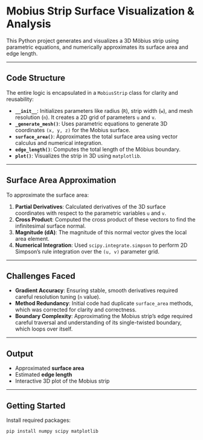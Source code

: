# Mobius Strip Surface Visualization & Analysis

This Python project generates and visualizes a 3D Möbius strip using parametric equations, and numerically approximates its surface area and edge length.

---

## Code Structure

The entire logic is encapsulated in a `MobiusStrip` class for clarity and reusability:

- **`__init__`**: Initializes parameters like radius (`R`), strip width (`w`), and mesh resolution (`n`). It creates a 2D grid of parameters `u` and `v`.
- **`_generate_mesh()`**: Uses parametric equations to generate 3D coordinates `(x, y, z)` for the Mobius surface.
- **`surface_area()`**: Approximates the total surface area using vector calculus and numerical integration.
- **`edge_length()`**: Computes the total length of the Möbius boundary.
- **`plot()`**: Visualizes the strip in 3D using `matplotlib`.

---

## Surface Area Approximation

To approximate the surface area:

1. **Partial Derivatives**: Calculated derivatives of the 3D surface coordinates with respect to the parametric variables `u` and `v`.
2. **Cross Product**: Computed the cross product of these vectors to find the infinitesimal surface normal.
3. **Magnitude (dA)**: The magnitude of this normal vector gives the local area element.
4. **Numerical Integration**: Used `scipy.integrate.simpson` to perform 2D Simpson’s rule integration over the `(u, v)` parameter grid.

---

## Challenges Faced

- **Gradient Accuracy**: Ensuring stable, smooth derivatives required careful resolution tuning (`n` value).
- **Method Redundancy**: Initial code had duplicate `surface_area` methods, which was corrected for clarity and correctness.
- **Boundary Complexity**: Approximating the Mobius strip’s edge required careful traversal and understanding of its single-twisted boundary, which loops over itself.

---

## Output

- Approximated **surface area**
- Estimated **edge length**
- Interactive 3D plot of the Mobius strip

---

## Getting Started

Install required packages:

```bash
pip install numpy scipy matplotlib
